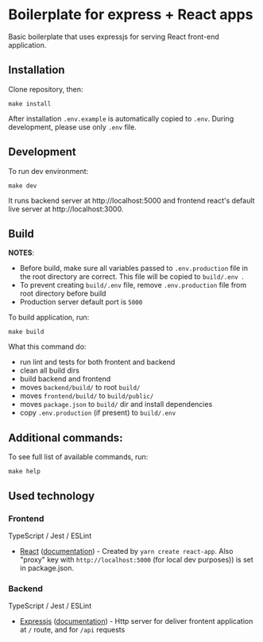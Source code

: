 # Boilerplate for express + React apps

Basic boilerplate that uses expressjs for serving React front-end application.

## Installation

Clone repository, then:
```
make install
```

After installation `.env.example` is automatically copied to `.env`. During development, please use only `.env` file.

## Development
To run dev environment:
```
make dev
```

It runs backend server at http://localhost:5000 and frontend react's default live server at http://localhost:3000.

## Build

**NOTES**: 
- Before build, make sure all variables passed to `.env.production` file in the root directory are correct. This file will be copied to `build/.env `.
- To prevent creating `build/.env` file, remove `.env.production` file from root directory before build
- Production server default port is `5000`

To build application, run:

```
make build
```

What this command do:
- run lint and tests for both frontent and backend
- clean all build dirs
- build backend and frontend
- moves `backend/build/` to root `build/`
- moves `frontend/build/` to `build/public/`
- moves `package.json` to `build/` dir and install dependencies
- copy `.env.production` (if present) to `build/.env`

## Additional commands:

To see full list of available commands, run:

```
make help
```

## Used technology

### Frontend

TypeScript / Jest / ESLint

- [React](https://reactjs.org/) ([documentation](https://reactjs.org/docs/getting-started.html)) - Created by `yarn create react-app`. Also "proxy" key with `http://localhost:5000` (for local dev purposes)) is set in package.json.

### Backend

TypeScript / Jest / ESLint

- [Expressjs](https://expressjs.com/) ([documentation](https://expressjs.com/en/4x/api.html)) - Http server for deliver frontent application at `/` route, and for `/api` requests